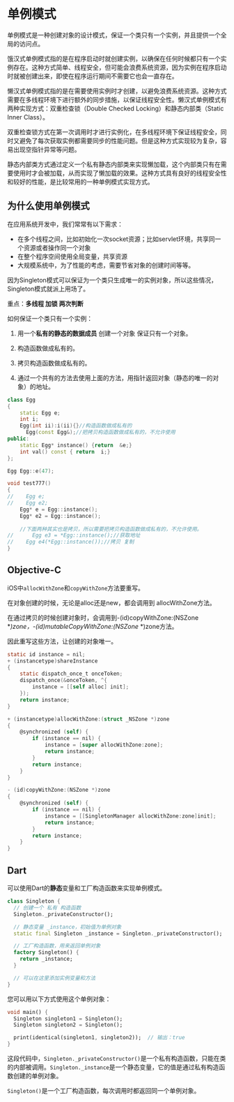 # 单例模式

单例模式是一种创建对象的设计模式，保证一个类只有一个实例，并且提供一个全局的访问点。

饿汉式单例模式指的是在程序启动时就创建实例，以确保在任何时候都只有一个实例存在。这种方式简单、线程安全，但可能会浪费系统资源，因为实例在程序启动时就被创建出来，即使在程序运行期间不需要它也会一直存在。

懒汉式单例模式指的是在需要使用实例时才创建，以避免浪费系统资源。这种方式需要在多线程环境下进行额外的同步措施，以保证线程安全性。懒汉式单例模式有两种实现方式：双重检查锁（Double Checked Locking）和静态内部类（Static Inner Class）。

双重检查锁方式在第一次调用时才进行实例化，在多线程环境下保证线程安全，同时又避免了每次获取实例都需要同步的性能问题。但是这种方式实现较为复杂，容易出现空指针异常等问题。

静态内部类方式通过定义一个私有静态内部类来实现懒加载，这个内部类只有在需要使用时才会被加载，从而实现了懒加载的效果。这种方式具有良好的线程安全性和较好的性能，是比较常用的一种单例模式实现方式。

## 为什么使用单例模式

在应用系统开发中，我们常常有以下需求：

- 在多个线程之间，比如初始化一次socket资源；比如servlet环境，共享同一个资源或者操作同一个对象
- 在整个程序空间使用全局变量，共享资源
- 大规模系统中，为了性能的考虑，需要节省对象的创建时间等等。

因为Singleton模式可以保证为一个类只生成唯一的实例对象，所以这些情况，Singleton模式就派上用场了。

重点：**多线程  加锁   两次判断** 

如何保证一个类只有一个实例：

1. 用一个**私有的静态的数据成员** 创建一个对象  保证只有一个对象。

2. 构造函数做成私有的。

3. 拷贝构造函数做成私有的。

4. 通过一个共有的方法去使用上面的方法，用指针返回对象（静态的唯一的对象）的地址。

```c++
class Egg
{
    static Egg e;
    int i;
    Egg(int ii):i(ii){}//构造函数做成私有的
	  Egg(const Egg&);//把拷贝构造函数做成私有的，不允许使用	
public:
    static Egg* instance() {return  &e;}
  	int val() const { return  i;}
};

Egg Egg::e(47);

void test777()
{
//    Egg e;
//    Egg e2;
    Egg* e = Egg::instance();
    Egg* e2 = Egg::instance();
  
  	//下面两种其实也是拷贝，所以需要把拷贝构造函数做成私有的，不允许使用。
//  	Egg e3 = *Egg::instance();//获取地址
//    Egg e4(*Egg::instance());//拷贝 复制
}
```

## Objective-C

iOS中`allocWithZone`和`copyWithZone`方法要重写。

在对象创建的时候，无论是alloc还是new，都会调用到 allocWithZone方法。

在通过拷贝的时候创建对象时，会调用到-(id)copyWithZone:(NSZone **)zone，-(id)mutableCopyWithZone:(NSZone* *)zone方法。

因此重写这些方法，让创建的对象唯一。

```objective-c
static id instance = nil;
+ (instancetype)shareInstance
{
    static dispatch_once_t onceToken;
    dispatch_once(&onceToken, ^{
        instance = [[self alloc] init];
    });
    return instance;
}

+ (instancetype)allocWithZone:(struct _NSZone *)zone
{
    @synchronized (self) {
        if (instance == nil) {
            instance = [super allocWithZone:zone];
            return instance;
        }
        return instance;
    }
}

- (id)copyWithZone:(NSZone *)zone
{
    @synchronized (self) {
        if (instance == nil) {
            instance = [[SingletonManager allocWithZone:zone]init];
            return instance;
        }
        return instance;
    }
}
```

## Dart

可以使用Dart的**静态**变量和工厂构造函数来实现单例模式。

```dart
class Singleton {
  // 创建一个 私有 构造函数
  Singleton._privateConstructor();

  // 静态变量 _instance，初始值为单例对象
  static final Singleton _instance = Singleton._privateConstructor();

  // 工厂构造函数，用来返回单例对象
  factory Singleton() {
    return _instance;
  }

  // 可以在这里添加实例变量和方法
}
```

您可以用以下方式使用这个单例对象：

```dart
void main() {
  Singleton singleton1 = Singleton();
  Singleton singleton2 = Singleton();

  print(identical(singleton1, singleton2));  // 输出：true
}
```

这段代码中，`Singleton._privateConstructor()`是一个私有构造函数，只能在类的内部被调用。`Singleton._instance`是一个静态变量，它的值是通过私有构造函数创建的单例对象。

`Singleton()`是一个工厂构造函数，每次调用时都返回同一个单例对象。

